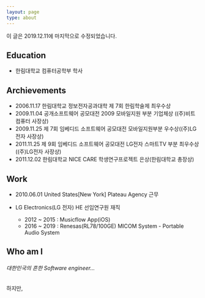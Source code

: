 ```yaml
---
layout: page
type: about
---
```


이 글은 2019.12.11에 마지막으로 수정되었습니다.

## Education

* 한림대학교 컴퓨터공학부 학사

## Archievements

* 2006.11.17 한림대학교 정보전자공과대학 제 7회 한림학술제 최우수상
* 2009.11.04 공개소프트웨어 공모대전 2009 모바일지원 부분 기업체상 ((주)비트컴퓨터 사장상)
* 2009.11.25 제 7회 임베디드 소프트웨어 공모대전 모바일지원부분 우수상((주)LG전자 사장상)
* 2011.11.25 제 9회 임베디드 소프트웨어 공모대전 LG전자 스마트TV 부분 최우수상((주)LG전자 사장상)
* 2011.12.02 한림대학교 NICE CARE 학생연구프로젝트 은상(한림대학교 총장상)

## Work

* 2010.06.01 United States[New York] Plateau Agency 근무
* LG Electronics(LG 전자) HE 선임연구원 재직

	- 2012 ~ 2015 : Musicflow App(iOS)
	- 2016 ~ 2019 : Renesas(RL78/100GE) MICOM System - Portable Audio System

## Who am I

###### 대한민국의 흔한 Software engineer...
하지만,

